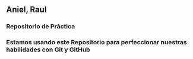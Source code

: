 ## Aniel, Raul
### Repositorio de Práctica
### Estamos usando este Repositorio para perfeccionar nuestras habilidades con Git y GitHub
